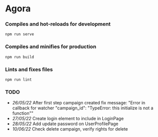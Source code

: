 # Agora

### Compiles and hot-reloads for development
```
npm run serve
```

### Compiles and minifies for production
```
npm run build
```

### Lints and fixes files
```
npm run lint
```

### TODO

* *26/05/22* After first step campaign created fix message: "Error in callback for watcher "campaign_id": "TypeError: this initialize is not a function""
* *27/05/22* Create login element to include in LoginPage
* *28/05/22* Add update password on UserProfilePage
* *10/06/22* Check delete campaign, verify rights for delete
